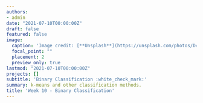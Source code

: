 ```yaml
---
authors:
- admin
date: "2021-07-10T00:00:00Z"
draft: false
featured: false
image:
  caption: 'Image credit: [**Unsplash**](https://unsplash.com/photos/D4LDw5eXhgg)'
  focal_point: ""
  placement: 2
  preview_only: true
lastmod: "2021-07-10T00:00:00Z"
projects: []
subtitle: 'Binary Classification :white_check_mark:'
summary: k-means and other classification methods.
title: 'Week 10 - Binary Classification'
---
```

